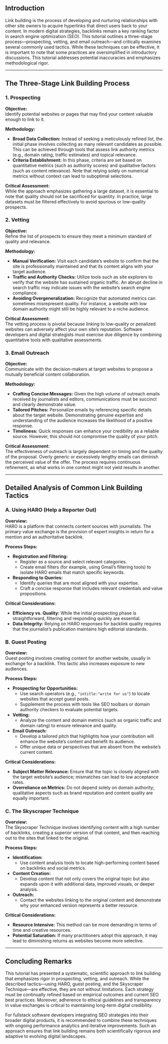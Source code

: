 



## Introduction

Link building is the process of developing and nurturing relationships with other site owners to acquire hyperlinks that direct users back to your content. In modern digital strategies, backlinks remain a key ranking factor in search engine optimization (SEO). This tutorial outlines a three-stage process—prospecting, vetting, and email outreach—and critically examines several commonly used tactics. While these techniques can be effective, it is important to note that some practices are oversimplified in introductory discussions. This tutorial addresses potential inaccuracies and emphasizes methodological rigor.

---

## The Three-Stage Link Building Process

### 1. Prospecting

**Objective:**  
Identify potential websites or pages that may find your content valuable enough to link to it.

**Methodology:**  
- **Broad Data Collection:** Instead of seeking a meticulously refined list, the initial phase involves collecting as many relevant candidates as possible. This can be achieved through tools that assess link authority metrics (e.g., domain rating, traffic estimates) and topical relevance.
- **Criteria Establishment:** In this phase, criteria are set based on quantitative metrics (such as authority scores) and qualitative factors (such as content relevance). Note that relying solely on numerical metrics without context can lead to suboptimal selections.

**Critical Assessment:**  
While the approach emphasizes gathering a large dataset, it is essential to note that quality should not be sacrificed for quantity. In practice, large datasets must be filtered effectively to avoid spurious or low-quality prospects.

### 2. Vetting

**Objective:**  
Refine the list of prospects to ensure they meet a minimum standard of quality and relevance.

**Methodology:**  
- **Manual Verification:** Visit each candidate’s website to confirm that the site is professionally maintained and that its content aligns with your target audience.
- **Traffic and Authority Checks:** Utilize tools such as site explorers to verify that the website has sustained organic traffic. An abrupt decline in search traffic may indicate issues with the website’s search engine compliance.
- **Avoiding Overgeneralization:** Recognize that automated metrics can sometimes misrepresent quality. For instance, a website with low domain authority might still be highly relevant to a niche audience.

**Critical Assessment:**  
The vetting process is pivotal because linking to low-quality or penalized websites can adversely affect your own site’s reputation. Software developers and digital strategists must exercise due diligence by combining quantitative tools with qualitative assessments.

### 3. Email Outreach

**Objective:**  
Communicate with the decision-makers at target websites to propose a mutually beneficial content collaboration.

**Methodology:**  
- **Crafting Concise Messages:** Given the high volume of outreach emails received by journalists and editors, communications must be succinct and clearly demonstrate value.
- **Tailored Pitches:** Personalize emails by referencing specific details about the target website. Demonstrating genuine expertise and understanding of the audience increases the likelihood of a positive response.
- **Timeliness:** Quick responses can enhance your credibility as a reliable source. However, this should not compromise the quality of your pitch.

**Critical Assessment:**  
The effectiveness of outreach is largely dependent on timing and the quality of the proposal. Overly generic or excessively lengthy emails can diminish the perceived value of the offer. The process requires continuous refinement, as what works in one context might not yield results in another.

---

## Detailed Analysis of Common Link Building Tactics

### A. Using HARO (Help a Reporter Out)

**Overview:**  
HARO is a platform that connects content sources with journalists. The primary value exchange is the provision of expert insights in return for a mention and an authoritative backlink.

**Process Steps:**
- **Registration and Filtering:**  
  - Register as a source and select relevant categories.  
  - Create email filters (for example, using Gmail’s filtering tools) to isolate HARO emails that match specific keywords.
- **Responding to Queries:**  
  - Identify queries that are most aligned with your expertise.
  - Craft a concise response that includes relevant credentials and value propositions.
  
**Critical Considerations:**  
- **Efficiency vs. Quality:** While the initial prospecting phase is straightforward, filtering and responding quickly are essential.  
- **Data Integrity:** Relying on HARO responses for backlink quality requires that the journalist’s publication maintains high editorial standards.

### B. Guest Posting

**Overview:**  
Guest posting involves creating content for another website, usually in exchange for a backlink. This tactic also increases exposure to new audiences.

**Process Steps:**
- **Prospecting for Opportunities:**  
  - Use search operators (e.g., `"intitle:"write for us"`) to locate websites that accept guest posts.
  - Supplement the process with tools like SEO toolbars or domain authority checkers to evaluate potential targets.
- **Vetting:**  
  - Analyze the content and domain metrics (such as organic traffic and domain rating) to ensure relevance and quality.
- **Email Outreach:**  
  - Develop a tailored pitch that highlights how your contribution will enhance the website’s content and benefit its audience.
  - Offer unique data or perspectives that are absent from the website’s current content.

**Critical Considerations:**  
- **Subject Matter Relevance:** Ensure that the topic is closely aligned with the target website’s audience; mismatches can lead to low acceptance rates.
- **Overreliance on Metrics:** Do not depend solely on domain authority; qualitative aspects such as brand reputation and content quality are equally important.

### C. The Skyscraper Technique

**Overview:**  
The Skyscraper Technique involves identifying content with a high number of backlinks, creating a superior version of that content, and then reaching out to the sites that linked to the original.

**Process Steps:**
- **Identification:**  
  - Use content analysis tools to locate high-performing content based on backlinks and social metrics.
- **Content Creation:**  
  - Develop content that not only covers the original topic but also expands upon it with additional data, improved visuals, or deeper analysis.
- **Outreach:**  
  - Contact the websites linking to the original content and demonstrate why your enhanced version represents a better resource.
  
**Critical Considerations:**  
- **Resource Intensive:** This method can be more demanding in terms of time and creative resources.
- **Potential Saturation:** If many practitioners adopt this approach, it may lead to diminishing returns as websites become more selective.

---

## Concluding Remarks

This tutorial has presented a systematic, scientific approach to link building that emphasizes rigor in prospecting, vetting, and outreach. While the described tactics—using HARO, guest posting, and the Skyscraper Technique—are effective, they are not without limitations. Each strategy must be continually refined based on empirical outcomes and current SEO best practices. Moreover, adherence to ethical guidelines and transparency in value exchanges is critical to maintaining long-term digital credibility.

For fullstack software developers integrating SEO strategies into their broader digital products, it is recommended to combine these techniques with ongoing performance analytics and iterative improvements. Such an approach ensures that link building remains both scientifically rigorous and adaptive to evolving digital landscapes.


